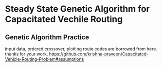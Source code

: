 # Steady State Genetic Algorithm for Capacitated Vechile Routing
## Genetic Algorithm Practice 



input data, ordered crossover, plotting route codes are borrowed from here. thanks for your work.
https://github.com/krishna-praveen/Capacitated-Vehicle-Routing-Problem#assumptions
